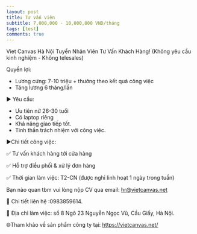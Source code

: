 ```yaml
---
layout: post
title: Tư vấn viên
subtitle: 7,000,000 - 10,000,000 VND/tháng
tags: [test]
comments: true
---
```


Viet Canvas Hà Nội Tuyển Nhân Viên Tư Vấn Khách Hàng!
(Không yêu cầu kinh nghiệm - Không telesales)

Quyền lợi:
- Lương cứng: 7-10 triệu + thưởng theo kết quả công việc
- Tăng lương 6 tháng/lần

► Yêu cầu:
- Ưu tiên nữ 26-30 tuổi
- Có laptop riêng
- Khả năng giao tiếp tốt.
- Tinh thần trách nhiệm với công việc.

►Chi tiết công việc: 

✅ Tư vấn khách hàng tới cửa hàng

✅ Hỗ trợ điều phối & xử lý đơn hàng

✅ Thời gian làm việc: T2-CN (được nghỉ linh hoạt 1 ngày trong tuần)

Bạn nào quan tbm vui lòng nộp CV qua email: hr@vietcanvas.net

📲 Chi tiết liên hệ :0983859614.

🎯 Địa chỉ làm việc: số 8 Ngõ 23 Nguyễn Ngọc Vũ, Cầu Giấy, Hà Nội.

🌐Tham khảo về sản phẩm công ty tại: https://vietcanvas.net/